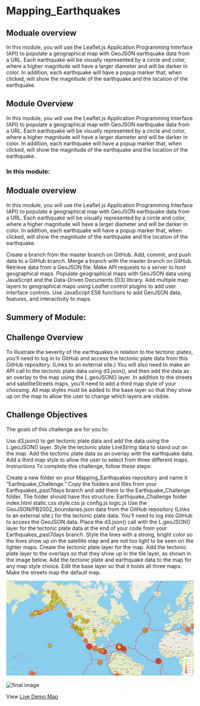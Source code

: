 # Mapping_Earthquakes

## Moduale overview
In this module, you will use the Leaflet.js Application Programming Interface (API) to populate a geographical map with GeoJSON earthquake data from a URL. Each earthquake will be visually represented by a circle and color, where a higher magnitude will have a larger diameter and will be darker in color. In addition, each earthquake will have a popup marker that, when clicked, will show the magnitude of the earthquake and the location of the earthquake.


## Module Overview
In this module, you will use the Leaflet.js Application Programming Interface (API) to populate a geographical map with GeoJSON earthquake data from a URL. Each earthquake will be visually represented by a circle and color, where a higher magnitude will have a larger diameter and will be darker in color. In addition, each earthquake will have a popup marker that, when clicked, will show the magnitude of the earthquake and the location of the earthquake.
### In this module:

## Moduale overview
In this module, you will use the Leaflet.js Application Programming Interface (API) to populate a geographical map with GeoJSON earthquake data from a URL. Each earthquake will be visually represented by a circle and color, where a higher magnitude will have a larger diameter and will be darker in color. In addition, each earthquake will have a popup marker that, when clicked, will show the magnitude of the earthquake and the location of the earthquake.


Create a branch from the master branch on GitHub.
Add, commit, and push data to a GitHub branch.
Merge a branch with the master branch on GitHub.
Retrieve data from a GeoJSON file.
Make API requests to a server to host geographical maps.
Populate geographical maps with GeoJSON data using JavaScript and the Data-Driven Documents (D3) library.
Add multiple map layers to geographical maps using Leaflet control plugins to add user interface controls.
Use JavaScript ES6 functions to add GeoJSON data, features, and interactivity to maps.

## Summery of Module:

## Challenge Overview
To illustrate the severity of the earthquakes in relation to the tectonic plates, you’ll need to log in to GitHub and access the tectonic plate data from this GitHub repository. (Links to an external site.) You will also need to make an API call to the tectonic plate data using d3.json(), and then add the data as an overlay to the map using the L.geoJSON() layer. In addition to the streets and satelliteStreets maps, you’ll need to add a third map style of your choosing. All map styles must be added to the base layer so that they show up on the map to allow the user to change which layers are visible.

## Challenge Objectives
The goals of this challenge are for you to:

Use d3.json() to get tectonic plate data and add the data using the L.geoJSON() layer.
Style the tectonic plate LineString data to stand out on the map.
Add the tectonic plate data as an overlay with the earthquake data.
Add a third map style to allow the user to select from three different maps.
Instructions
To complete this challenge, follow these steps:

Create a new folder on your Mapping_Earthquakes repository and name it “Earthquake_Challenge.”
Copy the folders and files from your Earthquakes_past7days branch and add them to the Earthquake_Challenge folder. The folder should have this structure:
Earthquake_Challenge folder
index.html
static
css
style.css
js
config.js
logic.js
Use the GeoJSON/PB2002_boundaries.json data from the GitHub repository (Links to an external site.) for the tectonic plate data. You’ll need to log into GitHub to access the GeoJSON data.
Place the d3.json() call with the L.geoJSON() layer for the tectonic plate data at the end of your code from your Earthquakes_past7days branch.
Style the lines with a strong, bright color so the lines show up on the satellite map and are not too light to be seen on the lighter maps.
Create the tectonic plate layer for the map.
Add the tectonic plate layer to the overlays so that they show up in the tile layer, as shown in the image below.
Add the tectonic plate and earthquake data to the map for any map style choice.
Edit the base layer so that it holds all three maps.
Make the streets map the default map.

![final image](https://github.com/hbostanchi/Mapping_Earthquakes/blob/master/image/Screen%20Shot%202020-01-12%20at%205.16.10%20PM.png)


![final image](https://github.com/hbostanchi/Mapping_Earthquakes/blob/master/image/Screen%20Shot%202020-01-13%20at%202.55.10%20PM.png)

View [Live Demo Map](https://hbostanchi.github.io/Mapping_Earthquakes/)
